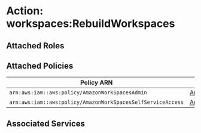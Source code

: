# Action: workspaces:RebuildWorkspaces

## Attached Roles

## Attached Policies

| Policy ARN | Policy Name |
|------------|-------------|
| `arn:aws:iam::aws:policy/AmazonWorkSpacesAdmin` | [AmazonWorkSpacesAdmin](../policies.md#amazonworkspacesadmin) |
| `arn:aws:iam::aws:policy/AmazonWorkSpacesSelfServiceAccess` | [AmazonWorkSpacesSelfServiceAccess](../policies.md#amazonworkspacesselfserviceaccess) |

## Associated Services

